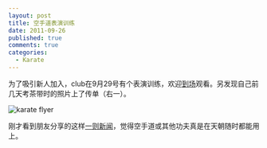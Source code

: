 ```yaml
--- 
layout: post
title: 空手道表演训练
date: 2011-09-26
published: true
comments: true
categories:
  - Karate
---
```


为了吸引新人加入，club在9月29号有个表演训练，欢迎[到场](http://g.co/maps/rfm54)观看。另发现自己前几天考茶带时的照片上了传单（右一）。

![karate flyer](https://lh3.googleusercontent.com/-QeSieQFNJM4/ToEy1DphYiI/AAAAAAABftk/bAnO6y6CW7w/s640/Screen%252520Shot%2525202011-09-26%252520at%2525209.54.12%252520PM.png)

刚才看到朋友分享的这样[一则新闻](http://news.sohu.com/20110927/n320619738.shtml?pvid=tc_news&a=31&b=%E4%B9%98%E5%AE%A2%E5%9B%A0%E5%8A%9D%E6%9E%B6%E9%81%ADK256%E6%AC%A1%E5%88%97%E8%BD%A6%E5%91%98%E7%BE%A4%E6%AE%B4%E8%BA%AB%E4%BA%A1)，觉得空手道或其他功夫真是在天朝随时都能用上。
